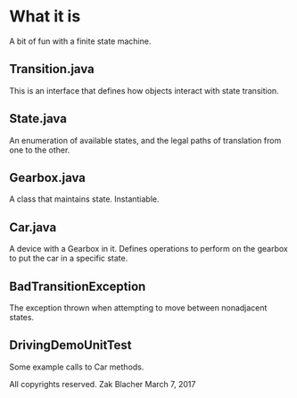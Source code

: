 # What it is
A bit of fun with a finite state machine.

## Transition.java
This is an interface that defines how objects interact with state transition.

## State.java
An enumeration of available states, and the legal paths of translation from one to the other.

## Gearbox.java
A class that maintains state. Instantiable.

## Car.java
A device with a Gearbox in it. Defines operations to perform on the gearbox to put the car in a specific state.

## BadTransitionException
The exception thrown when attempting to move between nonadjacent states.

## DrivingDemoUnitTest
Some example calls to Car methods.


All copyrights reserved. Zak Blacher March 7, 2017
